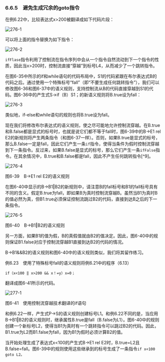 ### 6.6.5　避免生成冗余的goto指令

在例6.22中，比较表达式x>200被翻译成如下代码片段：

![276-1](../Images/image04437.jpeg)

可以将上面的指令替换为如下指令：

![276-2](../Images/image04438.jpeg)

`ifFlase`指令利用了控制流在指令序列中会从一个指令自然流动到下一个指令的性质，因此当x>200时，控制流直接“穿越”到标号L4，从而减少了一个跳转指令。

在图6-35中所示的if和while语句的代码布局中，S1的代码紧跟在布尔表达式B的代码之后。通过使用一个特殊标号“fall”（即“不要生成任何跳转指令”），我们可以修改图6-36和图6-37中的语义规则，支持控制流从B的代码直接穿越到S1的代码。图6-36中的产生式S→if（B）S1；的新语义规则将B.true设为fall：

![276-3](../Images/image04439.jpeg)

类似地，if-else和while语句的规则也将B.true设为fall。

现在我们将修改布尔表达式的语义规则，使之尽可能地允许控制流穿越。在B.true和B.false都是显式的标号时，也就是说它们都不等于fall时，图6-39中的B→E1 rel E2的新规则将产生两条指令（和图6-37一样）。否则，如果B.true是显式的标号，那么B.false一定是fall，因此它们产生一条`if`指令，使得当条件为假时控制流穿越到下一条指令。反过来，如果B.false是显式的标号，那么它们产生一条`ifFalse`指令。在其余情况中，B.true和B.false都是fall，因此不产生任何跳转指令[^9]。

![276-4](../Images/image04440.jpeg)

图6-39　B→E1 rel E2的语义规则

在图6-40中显示的B→B1‖B2的新规则中，请注意B的fall标号和B1的fall标号具有不同的含义。假定B.true为fall，即如果B为真时控制流穿越B。虽然当B1为真时B的值必然为真，但B1.true必须保证控制流跳过B2的代码，直接到达B之后的下一条指令。

![276-5](../Images/image04441.jpeg)

图6-40　B→B1‖B2的语义规则

另一方面，如果B1的值为假，B的真假值就由B2的值决定。因此，图6-40中的规则保证B1.false对应于控制流穿越B1直接到达B2的代码的情况。

B→B1&&B2的语义规则和图6-40中的语义规则类似，我们将其留作练习。

例6.23　使用了特殊标号fall的语义规则将例6.21中的程序（6.13）

`if（x<100 ‖ x>200 && x！=y）x=0；`

翻译成图6-41所示的代码。

![277-1](../Images/image04442.jpeg)

图6-41　使用控制流穿越技术翻译的if语句

和例6.22一样，产生式P→S的语义规则创建标号L1。和例6.22不同的是，当应用B→B1‖B2的语义规则时，继承属性B.true是fall（B.false为L1）。图6-40中的规则创建一个新标号L2，使得当B1为真时有一个跳转指令可以跳过B2的代码。因此，B1.true为L2而B1.false为fall，因为B1为假时必须计算B2的值。

当开始处理生成了表达式x<100的产生式B→E1 rel E2时，B.true=L2且B.false=fall。图6-39中的规则使用这些继承到的标号生成了一条指令`if x<100 goto L2。`